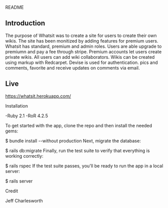 README

## Introduction
The purpose of Whatsit was to create a site for users to create their own wikis. The site has been monitized by adding features for premium users.  
Whatsit has standard, premium and admin roles.
Users are able upgrade to premiumn and pay a fee through stripe.
Premium accounts let users create private wikis.
All users can add wiki collaborators.
Wikis can be created using markup with Redcarpet.
Devise is used for authentication.
pics and comments, favorite and receive updates on comments via email.

## Live

https://whatsit.herokuapp.com/

Installation

-Ruby 2.1 -RoR 4.2.5

To get started with the app, clone the repo and then install the needed gems:

$ bundle install --without production Next, migrate the database:

$ rails db:migrate Finally, run the test suite to verify that everything is working correctly:

$ rails rspec If the test suite passes, you'll be ready to run the app in a local server:

$ rails server

Credit

Jeff Charlesworth
